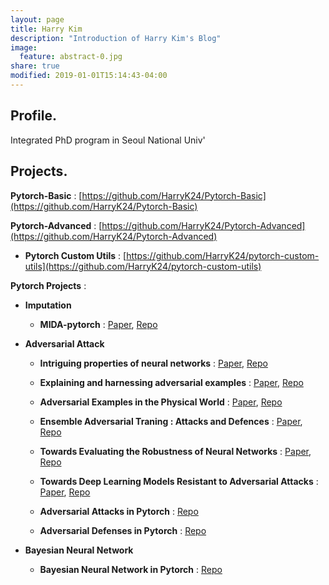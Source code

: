 ```yaml
---
layout: page
title: Harry Kim
description: "Introduction of Harry Kim's Blog"
image:
  feature: abstract-0.jpg
share: true
modified: 2019-01-01T15:14:43-04:00
---
```

## Profile.

Integrated PhD program in Seoul National Univ'

## Projects.

**Pytorch-Basic** : [https://github.com/HarryK24/Pytorch-Basic](https://github.com/HarryK24/Pytorch-Basic)

**Pytorch-Advanced** : [https://github.com/HarryK24/Pytorch-Advanced](https://github.com/HarryK24/Pytorch-Advanced)

* **Pytorch Custom Utils** : [https://github.com/HarryK24/pytorch-custom-utils](https://github.com/HarryK24/pytorch-custom-utils)

**Pytorch Projects** :

* **Imputation**

	* **MIDA-pytorch** : [Paper](https://arxiv.org/abs/1705.02737), [Repo](https://github.com/HarryK24/MIDA-pytorch)

* **Adversarial Attack**

	* **Intriguing properties of neural networks** : [Paper](https://arxiv.org/abs/1312.6199), [Repo](https://github.com/HarryK24/IPNN-pytorch)
	* **Explaining and harnessing adversarial examples** : [Paper](https://arxiv.org/abs/1412.6572), [Repo](https://github.com/HarryK24/FGSM-pytorch)
	* **Adversarial Examples in the Physical World** : [Paper](https://arxiv.org/abs/1607.02533), [Repo](https://github.com/HarryK24/AEPW-pytorch)
	* **Ensemble Adversarial Traning : Attacks and Defences** : [Paper](https://arxiv.org/abs/1705.07204), [Repo](https://github.com/HarryK24/RFGSM-pytorch)
	* **Towards Evaluating the Robustness of Neural Networks** : [Paper](https://arxiv.org/abs/1608.04644), [Repo](https://github.com/HarryK24/CW-pytorch)
	* **Towards Deep Learning Models Resistant to Adversarial Attacks** : [Paper](https://arxiv.org/abs/1706.06083), [Repo](https://github.com/HarryK24/PGD-pytorch)

	* **Adversarial Attacks in Pytorch** : [Repo](https://github.com/HarryK24/adversairal-attacks-pytorch)
	* **Adversarial Defenses in Pytorch** : [Repo](https://github.com/Harry24k/adversarial-defenses-pytorch)
	
* **Bayesian Neural Network**

	* **Bayesian Neural Network in Pytorch** : [Repo](https://github.com/Harry24k/bayesian-neural-network-pytorch)